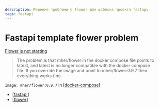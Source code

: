 ```yaml
---
description: Решение проблемы с flower для шаблона проекта fastapi
tags: fastapi
---
```

# Fastapi template flower problem

[Flower is not starting](https://github.com/tiangolo/full-stack-fastapi-postgresql/issues/398)

> The problem is that mher/flower in the docker compose file points to latest, and latest is no longer compatible with the docker compose file. If you override the image and point to mher/flower:0.9.7 then everything works fine.

`image: mher/flower:0.9.7` in [[docker-compose]]

- [[fastapi]]
- [[flower]]

[//begin]: # "Autogenerated link references for markdown compatibility"
[docker-compose]: docker-compose "Docker compose"
[fastapi]: ../lists/fastapi "Fastapi"
[flower]: flower "Flower"
[//end]: # "Autogenerated link references"